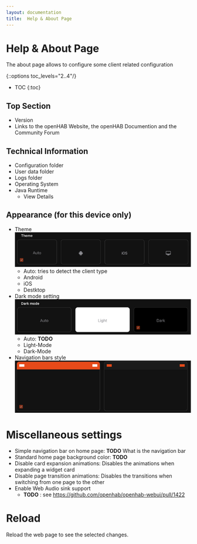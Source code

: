 ```yaml
---
layout: documentation
title:  Help & About Page
---
```


# Help & About Page

The about page allows to configure some client related configuration

{::options toc_levels="2..4"/}

- TOC
  {:toc}

## Top Section

- Version
- Links to the openHAB Website, the openHAB Documention and the Community Forum

## Technical Information

- Configuration folder
- User data folder
- Logs folder
- Operating System
- Java Runtime
  - View Details

## Appearance (for this device only)

- Theme
![Theme](theme-selection.png)
  - Auto: tries to detect the client type
  - Android
  - iOS
  - Destktop
- Dark mode setting
![Dark-Mode](dark-mode.png)
  - Auto: **TODO**
  - Light-Mode
  - Dark-Mode
- Navigation bars style
![Navigation bars style](navbar-style.png)

# Miscellaneous settings

- Simple navigation bar on home page: **TODO** What is the navigation bar
- Standard home page background color: **TODO**
- Disable card expansion animations: Disables the animations when expanding a widget card
- Disable page transition animations: Disables the transitions when switching from one page to the other
- Enable Web Audio sink support
  - **TODO** : see https://github.com/openhab/openhab-webui/pull/1422

# Reload

Reload the web page to see the selected changes.






